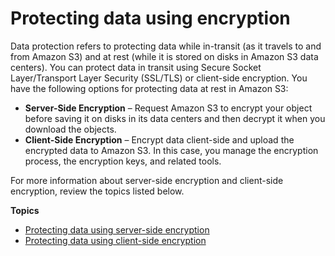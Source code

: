 # Protecting data using encryption<a name="UsingEncryption"></a>

Data protection refers to protecting data while in\-transit \(as it travels to and from Amazon S3\) and at rest \(while it is stored on disks in Amazon S3 data centers\)\. You can protect data in transit using Secure Socket Layer/Transport Layer Security \(SSL/TLS\) or client\-side encryption\. You have the following options for protecting data at rest in Amazon S3:
+ **Server\-Side Encryption** – Request Amazon S3 to encrypt your object before saving it on disks in its data centers and then decrypt it when you download the objects\. 
+ **Client\-Side Encryption** – Encrypt data client\-side and upload the encrypted data to Amazon S3\. In this case, you manage the encryption process, the encryption keys, and related tools\.

For more information about server\-side encryption and client\-side encryption, review the topics listed below\.

**Topics**
+ [Protecting data using server\-side encryption](serv-side-encryption.md)
+ [Protecting data using client\-side encryption](UsingClientSideEncryption.md)